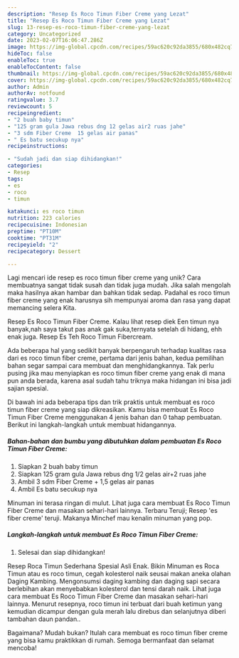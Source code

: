 ```yaml
---
description: "Resep Es Roco Timun Fiber Creme yang Lezat"
title: "Resep Es Roco Timun Fiber Creme yang Lezat"
slug: 13-resep-es-roco-timun-fiber-creme-yang-lezat
category: Uncategorized
date: 2023-02-07T16:06:47.286Z
image: https://img-global.cpcdn.com/recipes/59ac620c92da3855/680x482cq70/es-roco-timun-fiber-creme-foto-resep-utama.jpg
hideToc: false
enableToc: true
enableTocContent: false
thumbnail: https://img-global.cpcdn.com/recipes/59ac620c92da3855/680x482cq70/es-roco-timun-fiber-creme-foto-resep-utama.jpg
cover: https://img-global.cpcdn.com/recipes/59ac620c92da3855/680x482cq70/es-roco-timun-fiber-creme-foto-resep-utama.jpg
author: Admin
authorAv: notfound
ratingvalue: 3.7
reviewcount: 5
recipeingredient:
- "2 buah baby timun"
- "125 gram gula Jawa rebus dng 12 gelas air2 ruas jahe"
- "3 sdm Fiber Creme  15 gelas air panas"
- " Es batu secukup nya"
recipeinstructions:

- "Sudah jadi dan siap dihidangkan!"
categories:
- Resep
tags:
- es
- roco
- timun

katakunci: es roco timun 
nutrition: 223 calories
recipecuisine: Indonesian
preptime: "PT10M"
cooktime: "PT31M"
recipeyield: "2"
recipecategory: Dessert

---
```





Lagi mencari ide resep es roco timun fiber creme yang unik? Cara membuatnya sangat tidak susah dan tidak juga mudah. Jika salah mengolah maka hasilnya akan hambar dan bahkan tidak sedap. Padahal es roco timun fiber creme yang enak harusnya sih mempunyai aroma dan rasa yang dapat memancing selera Kita.





Resep Es Roco Timun Fiber Creme. Kalau lihat resep diek Een timun nya banyak,nah saya takut pas anak gak suka,ternyata setelah di hidang, ehh enak juga. Resep Es Teh Roco Timun Fibercream.

Ada beberapa hal yang sedikit banyak berpengaruh terhadap kualitas rasa dari es roco timun fiber creme, pertama dari jenis bahan, kedua pemilihan bahan segar sampai cara membuat dan menghidangkannya. Tak perlu pusing jika mau menyiapkan es roco timun fiber creme yang enak di mana pun anda berada, karena asal sudah tahu triknya maka hidangan ini bisa jadi sajian spesial.






Di bawah ini ada beberapa tips dan trik praktis untuk membuat es roco timun fiber creme yang siap dikreasikan. Kamu bisa membuat Es Roco Timun Fiber Creme menggunakan 4 jenis bahan dan 0 tahap pembuatan. Berikut ini langkah-langkah untuk membuat hidangannya.

<!--inarticleads1-->

##### Bahan-bahan dan bumbu yang dibutuhkan dalam pembuatan Es Roco Timun Fiber Creme:

1. Siapkan 2 buah baby timun
1. Siapkan 125 gram gula Jawa rebus dng 1/2 gelas air+2 ruas jahe
1. Ambil 3 sdm Fiber Creme + 1,5 gelas air panas
1. Ambil  Es batu secukup nya


Minuman ini terasa ringan di mulut. Lihat juga cara membuat Es Roco Timun Fiber Creme dan masakan sehari-hari lainnya. Terbaru Teruji; Resep &#39;es fiber creme&#39; teruji. Makanya Minchef mau kenalin minuman yang pop. 

<!--inarticleads2-->

##### Langkah-langkah untuk membuat Es Roco Timun Fiber Creme:


1. Selesai dan siap dihidangkan!

Resep Roca Timun Sederhana Spesial Asli Enak. Bikin Minuman es Roca Timun atau es roco timun, cegah kolesterol naik seusai makan aneka olahan Daging Kambing. Mengonsumsi daging kambing dan daging sapi secara berlebihan akan menyebabkan kolesterol dan tensi darah naik. Lihat juga cara membuat Es Roco Timun Fiber Creme dan masakan sehari-hari lainnya. Menurut resepnya, roco timun ini terbuat dari buah ketimun yang kemudian dicampur dengan gula merah lalu direbus dan selanjutnya diberi tambahan daun pandan.. 

Bagaimana? Mudah bukan? Itulah cara membuat es roco timun fiber creme yang bisa kamu praktikkan di rumah. Semoga bermanfaat dan selamat mencoba!
